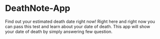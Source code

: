 # DeathNote-App
Find out your estimated death date right now! Right here and right now you can pass this test and learn about your date of death.
This app will show your date of death by simply answering few question.
